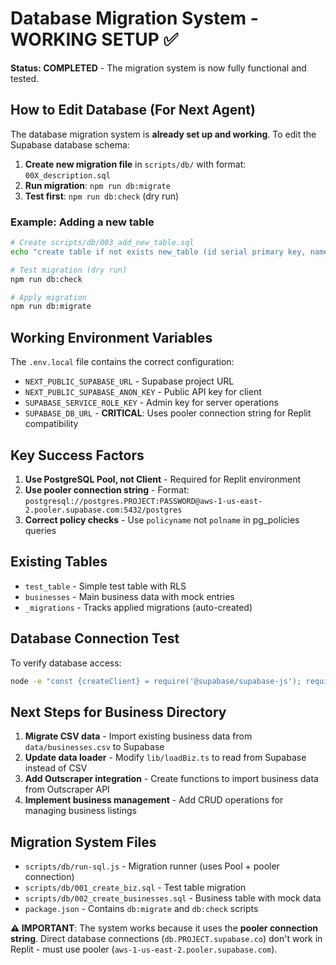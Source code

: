 # Database Migration System - WORKING SETUP ✅

**Status: COMPLETED** - The migration system is now fully functional and tested.

## How to Edit Database (For Next Agent)

The database migration system is **already set up and working**. To edit the Supabase database schema:

1. **Create new migration file** in `scripts/db/` with format: `00X_description.sql`
2. **Run migration**: `npm run db:migrate` 
3. **Test first**: `npm run db:check` (dry run)

### Example: Adding a new table
```bash
# Create scripts/db/003_add_new_table.sql
echo "create table if not exists new_table (id serial primary key, name text);" > scripts/db/003_add_new_table.sql

# Test migration (dry run)
npm run db:check

# Apply migration
npm run db:migrate
```

## Working Environment Variables

The `.env.local` file contains the correct configuration:
- `NEXT_PUBLIC_SUPABASE_URL` - Supabase project URL
- `NEXT_PUBLIC_SUPABASE_ANON_KEY` - Public API key for client
- `SUPABASE_SERVICE_ROLE_KEY` - Admin key for server operations
- `SUPABASE_DB_URL` - **CRITICAL**: Uses pooler connection string for Replit compatibility

## Key Success Factors

1. **Use PostgreSQL Pool, not Client** - Required for Replit environment
2. **Use pooler connection string** - Format: `postgresql://postgres.PROJECT:PASSWORD@aws-1-us-east-2.pooler.supabase.com:5432/postgres`
3. **Correct policy checks** - Use `policyname` not `polname` in pg_policies queries

## Existing Tables

- `test_table` - Simple test table with RLS
- `businesses` - Main business data with mock entries
- `_migrations` - Tracks applied migrations (auto-created)

## Database Connection Test

To verify database access:
```bash
node -e "const {createClient} = require('@supabase/supabase-js'); require('dotenv').config({path:'.env.local'}); const supabase = createClient(process.env.NEXT_PUBLIC_SUPABASE_URL, process.env.NEXT_PUBLIC_SUPABASE_ANON_KEY); supabase.from('businesses').select('name').then(({data}) => console.log('✅ Connected:', data?.length, 'businesses'));"
```

## Next Steps for Business Directory

1. **Migrate CSV data** - Import existing business data from `data/businesses.csv` to Supabase
2. **Update data loader** - Modify `lib/loadBiz.ts` to read from Supabase instead of CSV  
3. **Add Outscraper integration** - Create functions to import business data from Outscraper API
4. **Implement business management** - Add CRUD operations for managing business listings

## Migration System Files

- `scripts/db/run-sql.js` - Migration runner (uses Pool + pooler connection)
- `scripts/db/001_create_biz.sql` - Test table migration  
- `scripts/db/002_create_businesses.sql` - Business table with mock data
- `package.json` - Contains `db:migrate` and `db:check` scripts

**⚠️ IMPORTANT**: The system works because it uses the **pooler connection string**. Direct database connections (`db.PROJECT.supabase.co`) don't work in Replit - must use pooler (`aws-1-us-east-2.pooler.supabase.com`).
